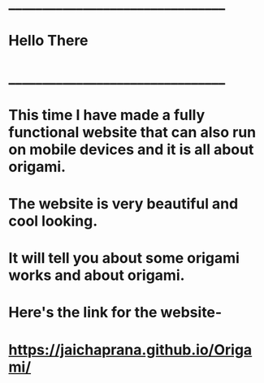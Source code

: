 # ________________________________

#          Hello There

# ________________________________



# This time I have made a fully functional website that can also run on mobile devices and it is all about origami.

# The website is very beautiful and cool looking.

# It will tell you about some origami works and about origami.

# Here's the link for the website-
# https://jaichaprana.github.io/Origami/

